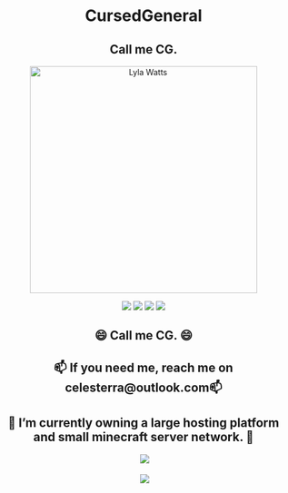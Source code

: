 <h1 align="center">CursedGeneral</h1>
<h2 align="center">Call me CG.</h2>
<p align="center">
  
  </p>
<p align="center">
<img align="center" alt="Lyla Watts" width="400" src="https://avatars.githubusercontent.com/u/81561807">
</p>
<p align="center">
  <img src="https://img.shields.io/github/followers/cursedgeneral?style=social">
  <img src="https://img.shields.io/youtube/channel/subscribers/HyeCore?style=social">
  <img src="https://img.shields.io/twitter/follow/thecelesterra?style=social">
  <img src="https://img.shields.io/badge/Discord-cursedgeneral%230-blue">
  <p>
<h2 align="center">😄 Call me CG. 😄</h2>
<h2 align="center">📫 If you need me, reach me on celesterra@outlook.com📫</h2>
<h2 align="center">🔭 I’m currently owning a large hosting platform and small minecraft server network. 🔭</h2>
<p align="center">&nbsp;<img src="https://github-readme-stats.vercel.app/api/top-langs/?username=cursedgeneral&langs_count=5&theme=radical" /></p>
<p align="center">&nbsp;<img align="center" src="https://github-readme-stats.vercel.app/api?username=cursedgeneral&show_icons=true&theme=radical"/></p>
